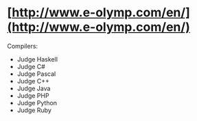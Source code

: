 # [http://www.e-olymp.com/en/](http://www.e-olymp.com/en/)

Compilers:

- Judge Haskell
- Judge C#
- Judge Pascal
- Judge C++
- Judge Java
- Judge PHP
- Judge Python
- Judge Ruby

